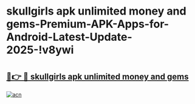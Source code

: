 # skullgirls apk unlimited money and gems-Premium-APK-Apps-for-Android-Latest-Update-2025-!v8ywi

# <h2><a href="https://googleone.com">🔗👉 🔴 skullgirls apk unlimited money and gems</a></h2>

[![acn](https://github.com/user-attachments/assets/0f9c940e-d8b0-45ae-aac7-cd30a18b3e1c)](https://googleone.com)

